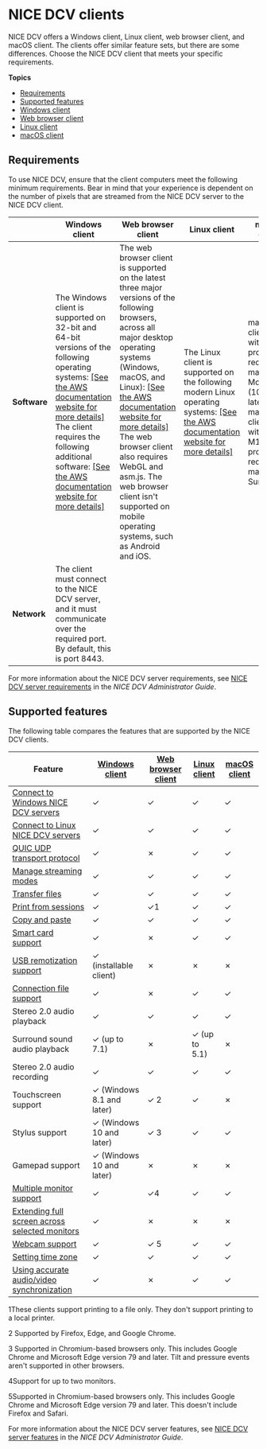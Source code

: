 # NICE DCV clients<a name="client"></a>

NICE DCV offers a Windows client, Linux client, web browser client, and macOS client\. The clients offer similar feature sets, but there are some differences\. Choose the NICE DCV client that meets your specific requirements\.

**Topics**
+ [Requirements](#requirements)
+ [Supported features](#client-features)
+ [Windows client](client-windows.md)
+ [Web browser client](client-web.md)
+ [Linux client](client-linux.md)
+ [macOS client](client-mac.md)

## Requirements<a name="requirements"></a>

To use NICE DCV, ensure that the client computers meet the following minimum requirements\. Bear in mind that your experience is dependent on the number of pixels that are streamed from the NICE DCV server to the NICE DCV client\.


|  | Windows client | Web browser client | Linux client | macOS client | 
| --- | --- | --- | --- | --- | 
| **Software** |  The Windows client is supported on 32\-bit and 64\-bit versions of the following operating systems: [\[See the AWS documentation website for more details\]](http://docs.aws.amazon.com/dcv/latest/userguide/client.html) The client requires the following additional software: [\[See the AWS documentation website for more details\]](http://docs.aws.amazon.com/dcv/latest/userguide/client.html)  |  The web browser client is supported on the latest three major versions of the following browsers, across all major desktop operating systems \(Windows, macOS, and Linux\): [\[See the AWS documentation website for more details\]](http://docs.aws.amazon.com/dcv/latest/userguide/client.html) The web browser client also requires WebGL and asm\.js\. The web browser client isn't supported on mobile operating systems, such as Android and iOS\.  |  The Linux client is supported on the following modern Linux operating systems: [\[See the AWS documentation website for more details\]](http://docs.aws.amazon.com/dcv/latest/userguide/client.html)  |  macOS clients with Intel processors require macOS Mojave \(10\.14\) or later\. macOS clients with Apple M1 processors require macOS Big Sur \(11\)\.  | 
| **Network** | The client must connect to the NICE DCV server, and it must communicate over the required port\. By default, this is port 8443\. | 

For more information about the NICE DCV server requirements, see [ NICE DCV server requirements](https://docs.aws.amazon.com/dcv/latest/adminguide/servers.html#requirements) in the *NICE DCV Administrator Guide*\.

## Supported features<a name="client-features"></a>

The following table compares the features that are supported by the NICE DCV clients\.


| Feature | [Windows client](client-windows.md) | [Web browser client](client-web.md) | [Linux client](client-linux.md) | [macOS client](client-mac.md) | 
| --- | --- | --- | --- | --- | 
|  [Connect to Windows NICE DCV servers](using-connecting.md)  | ✓ | ✓ | ✓ | ✓ | 
|  [Connect to Linux NICE DCV servers](using-connecting.md)  | ✓ | ✓ | ✓ | ✓ | 
|  [QUIC UDP transport protocol](using-connecting.md)  | ✓ | ✗ | ✓ | ✓ | 
|  [Manage streaming modes](using-streaming.md)  | ✓ | ✓ | ✓ | ✓ | 
|  [Transfer files](using-transfer.md)  | ✓ | ✓ | ✓ | ✓ | 
|  [Print from sessions](using-print.md)  | ✓ | ✓1 | ✓ | ✓ | 
|  [Copy and paste](using-copy-paste.md)  | ✓ | ✓ | ✓ | ✓ | 
|  [Smart card support](using-smartcard.md)  | ✓ | ✗ | ✓ | ✓ | 
|  [USB remotization support](using-usb.md)  | ✓ \(installable client\) | ✗ | ✗ | ✗ | 
|  [Connection file support](using-connection-file.md)  | ✓ | ✗ | ✓ | ✓ | 
|  Stereo 2\.0 audio playback  | ✓ | ✓ | ✓ | ✓ | 
|  Surround sound audio playback  | ✓ \(up to 7\.1\) | ✗ | ✓ \(up to 5\.1\) | ✗ | 
|  Stereo 2\.0 audio recording  | ✓ | ✓ | ✓ | ✓ | 
|  Touchscreen support  | ✓ \(Windows 8\.1 and later\) | ✓ 2 | ✓ | ✗ | 
|  Stylus support  | ✓ \(Windows 10 and later\) | ✓ 3 | ✓ | ✓ | 
|  Gamepad support  | ✓ \(Windows 10 and later\) | ✗ | ✗ | ✗ | 
|  [Multiple monitor support](using-multiple-screens.md)  | ✓ | ✓4 | ✓ | ✓ | 
|  [Extending full screen across selected monitors](using-multiple-screens.md)  | ✓ | ✗ | ✗ | ✗ | 
|  [Webcam support](using-webcam.md)  | ✓ | ✓ 5 | ✓ | ✓ | 
|  [Setting time zone](setting-timezone.md)  | ✓ | ✓ | ✓ | ✓ | 
|  [Using accurate audio/video synchronization](using-av-sync.md)  | ✓ | ✗ | ✓ | ✓ | 

1These clients support printing to a file only\. They don't support printing to a local printer\.

2 Supported by Firefox, Edge, and Google Chrome\.

3 Supported in Chromium\-based browsers only\. This includes Google Chrome and Microsoft Edge version 79 and later\. Tilt and pressure events aren't supported in other browsers\.

4Support for up to two monitors\.

5Supported in Chromium\-based browsers only\. This includes Google Chrome and Microsoft Edge version 79 and later\. This doesn't include Firefox and Safari\.

For more information about the NICE DCV server features, see [ NICE DCV server features](https://docs.aws.amazon.com/dcv/latest/adminguide/servers.html#features) in the *NICE DCV Administrator Guide*\.